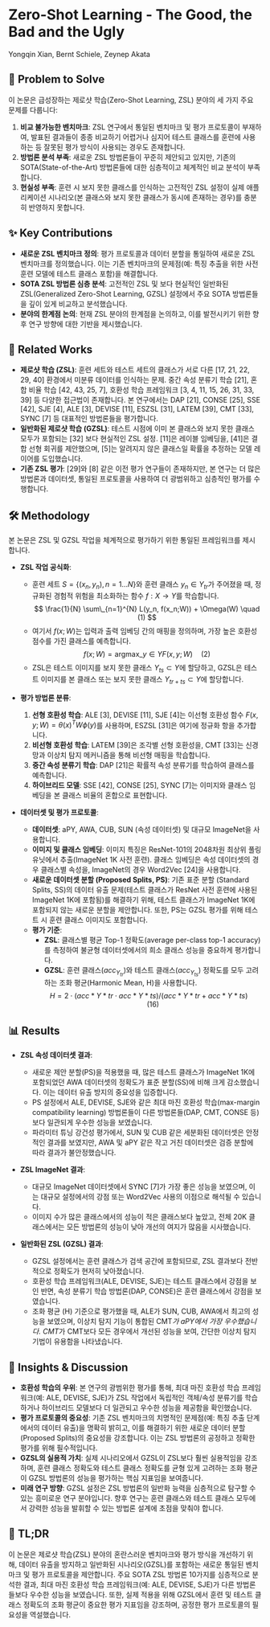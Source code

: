 # Zero-Shot Learning - The Good, the Bad and the Ugly

Yongqin Xian, Bernt Schiele, Zeynep Akata

## 🧩 Problem to Solve

이 논문은 급성장하는 제로샷 학습(Zero-Shot Learning, ZSL) 분야의 세 가지 주요 문제를 다룹니다:

1. **비교 불가능한 벤치마크**: ZSL 연구에서 통일된 벤치마크 및 평가 프로토콜이 부재하여, 발표된 결과들이 종종 비교하기 어렵거나 심지어 테스트 클래스를 훈련에 사용하는 등 잘못된 평가 방식이 사용되는 경우도 존재합니다.
2. **방법론 분석 부족**: 새로운 ZSL 방법론들이 꾸준히 제안되고 있지만, 기존의 SOTA(State-of-the-Art) 방법론들에 대한 심층적이고 체계적인 비교 분석이 부족합니다.
3. **현실성 부족**: 훈련 시 보지 못한 클래스를 인식하는 고전적인 ZSL 설정이 실제 애플리케이션 시나리오(본 클래스와 보지 못한 클래스가 동시에 존재하는 경우)를 충분히 반영하지 못합니다.

## ✨ Key Contributions

- **새로운 ZSL 벤치마크 정의**: 평가 프로토콜과 데이터 분할을 통일하여 새로운 ZSL 벤치마크를 정의했습니다. 이는 기존 벤치마크의 문제점(예: 특징 추출을 위한 사전 훈련 모델에 테스트 클래스 포함)을 해결합니다.
- **SOTA ZSL 방법론 심층 분석**: 고전적인 ZSL 및 보다 현실적인 일반화된 ZSL(Generalized Zero-Shot Learning, GZSL) 설정에서 주요 SOTA 방법론들을 깊이 있게 비교하고 분석했습니다.
- **분야의 한계점 논의**: 현재 ZSL 분야의 한계점을 논의하고, 이를 발전시키기 위한 향후 연구 방향에 대한 기반을 제시했습니다.

## 📎 Related Works

- **제로샷 학습 (ZSL)**: 훈련 세트와 테스트 세트의 클래스가 서로 다른 [17, 21, 22, 29, 40] 환경에서 미분류 데이터를 인식하는 문제. 중간 속성 분류기 학습 [21], 혼합 비율 학습 [42, 43, 25, 7], 호환성 학습 프레임워크 [3, 4, 11, 15, 26, 31, 33, 39] 등 다양한 접근법이 존재합니다. 본 연구에서는 DAP [21], CONSE [25], SSE [42], SJE [4], ALE [3], DEVISE [11], ESZSL [31], LATEM [39], CMT [33], SYNC [7] 등 대표적인 방법론들을 평가합니다.
- **일반화된 제로샷 학습 (GZSL)**: 테스트 시점에 이미 본 클래스와 보지 못한 클래스 모두가 포함되는 [32] 보다 현실적인 ZSL 설정. [11]은 레이블 임베딩을, [41]은 결합 선형 회귀를 제안했으며, [5]는 알려지지 않은 클래스일 확률을 추정하는 모델 레이어를 도입했습니다.
- **기존 ZSL 평가**: [29]와 [8] 같은 이전 평가 연구들이 존재하지만, 본 연구는 더 많은 방법론과 데이터셋, 통일된 프로토콜을 사용하여 더 광범위하고 심층적인 평가를 수행합니다.

## 🛠️ Methodology

본 논문은 ZSL 및 GZSL 작업을 체계적으로 평가하기 위한 통일된 프레임워크를 제시합니다.

- **ZSL 작업 공식화**:

  - 훈련 세트 $S = \{(x_n, y_n), n=1...N\}$와 훈련 클래스 $y_n \in Y_{tr}$가 주어졌을 때, 정규화된 경험적 위험을 최소화하는 함수 $f: X \to Y$를 학습합니다.
    $$ \frac{1}{N} \sum\_{n=1}^{N} L(y_n, f(x_n;W)) + \Omega(W) \quad (1) $$
  - 여기서 $f(x;W)$는 입력과 출력 임베딩 간의 매핑을 정의하며, 가장 높은 호환성 점수를 가진 클래스를 예측합니다.
    $$ f(x;W) = \text{argmax}\_{y \in Y} F(x,y;W) \quad (2) $$
  - ZSL은 테스트 이미지를 보지 못한 클래스 $Y_{ts} \subset Y$에 할당하고, GZSL은 테스트 이미지를 본 클래스 또는 보지 못한 클래스 $Y_{tr+ts} \subset Y$에 할당합니다.

- **평가 방법론 분류**:

  1. **선형 호환성 학습**: ALE [3], DEVISE [11], SJE [4]는 이선형 호환성 함수 $F(x,y;W) = \theta(x)^T W \phi(y)$를 사용하며, ESZSL [31]은 여기에 정규화 항을 추가합니다.
  2. **비선형 호환성 학습**: LATEM [39]은 조각별 선형 호환성을, CMT [33]는 신경망과 이상치 탐지 메커니즘을 통해 비선형 매핑을 학습합니다.
  3. **중간 속성 분류기 학습**: DAP [21]은 확률적 속성 분류기를 학습하여 클래스를 예측합니다.
  4. **하이브리드 모델**: SSE [42], CONSE [25], SYNC [7]는 이미지와 클래스 임베딩을 본 클래스 비율의 혼합으로 표현합니다.

- **데이터셋 및 평가 프로토콜**:
  - **데이터셋**: aPY, AWA, CUB, SUN (속성 데이터셋) 및 대규모 ImageNet을 사용합니다.
  - **이미지 및 클래스 임베딩**: 이미지 특징은 ResNet-101의 2048차원 최상위 풀링 유닛에서 추출(ImageNet 1K 사전 훈련). 클래스 임베딩은 속성 데이터셋의 경우 클래스별 속성을, ImageNet의 경우 Word2Vec [24]을 사용합니다.
  - **새로운 데이터셋 분할 (Proposed Splits, PS)**: 기존 표준 분할 (Standard Splits, SS)의 데이터 유출 문제(테스트 클래스가 ResNet 사전 훈련에 사용된 ImageNet 1K에 포함됨)를 해결하기 위해, 테스트 클래스가 ImageNet 1K에 포함되지 않는 새로운 분할을 제안합니다. 또한, PS는 GZSL 평가를 위해 테스트 시 훈련 클래스 이미지도 포함합니다.
  - **평가 기준**:
    - **ZSL**: 클래스별 평균 Top-1 정확도(average per-class top-1 accuracy)를 측정하여 불균형 데이터셋에서의 희소 클래스 성능을 중요하게 평가합니다.
    - **GZSL**: 훈련 클래스($acc_{Y_{tr}}$)와 테스트 클래스($acc_{Y_{ts}}$) 정확도를 모두 고려하는 조화 평균(Harmonic Mean, H)을 사용합니다.
      $$ H = 2 \cdot (acc*{Y*{tr}} \cdot acc*{Y*{ts}}) / (acc*{Y*{tr}} + acc*{Y*{ts}}) \quad (16) $$

## 📊 Results

- **ZSL 속성 데이터셋 결과**:

  - 새로운 제안 분할(PS)을 적용했을 때, 많은 테스트 클래스가 ImageNet 1K에 포함되었던 AWA 데이터셋의 정확도가 표준 분할(SS)에 비해 크게 감소했습니다. 이는 데이터 유출 방지의 중요성을 입증합니다.
  - PS 설정에서 ALE, DEVISE, SJE와 같은 최대 마진 호환성 학습(max-margin compatibility learning) 방법론들이 다른 방법론들(DAP, CMT, CONSE 등)보다 일관되게 우수한 성능을 보였습니다.
  - 파라미터 튜닝 강건성 평가에서, SUN 및 CUB 같은 세분화된 데이터셋은 안정적인 결과를 보였지만, AWA 및 aPY 같은 작고 거친 데이터셋은 검증 분할에 따라 결과가 불안정했습니다.

- **ZSL ImageNet 결과**:

  - 대규모 ImageNet 데이터셋에서 SYNC [7]가 가장 좋은 성능을 보였으며, 이는 대규모 설정에서의 강점 또는 Word2Vec 사용의 이점으로 해석될 수 있습니다.
  - 이미지 수가 많은 클래스에서의 성능이 적은 클래스보다 높았고, 전체 20K 클래스에서는 모든 방법론의 성능이 낮아 개선의 여지가 많음을 시사했습니다.

- **일반화된 ZSL (GZSL) 결과**:
  - GZSL 설정에서는 훈련 클래스가 검색 공간에 포함되므로, ZSL 결과보다 전반적으로 정확도가 현저히 낮아졌습니다.
  - 호환성 학습 프레임워크(ALE, DEVISE, SJE)는 테스트 클래스에서 강점을 보인 반면, 속성 분류기 학습 방법론(DAP, CONSE)은 훈련 클래스에서 강점을 보였습니다.
  - 조화 평균 (H) 기준으로 평가했을 때, ALE가 SUN, CUB, AWA에서 최고의 성능을 보였으며, 이상치 탐지 기능이 통합된 CMT*가 aPY에서 가장 우수했습니다. CMT*가 CMT보다 모든 경우에서 개선된 성능을 보여, 간단한 이상치 탐지 기법이 유용함을 나타냈습니다.

## 🧠 Insights & Discussion

- **호환성 학습의 우위**: 본 연구의 광범위한 평가를 통해, 최대 마진 호환성 학습 프레임워크(예: ALE, DEVISE, SJE)가 ZSL 작업에서 독립적인 객체/속성 분류기를 학습하거나 하이브리드 모델보다 더 일관되고 우수한 성능을 제공함을 확인했습니다.
- **평가 프로토콜의 중요성**: 기존 ZSL 벤치마크의 치명적인 문제점(예: 특징 추출 단계에서의 데이터 유출)을 명확히 밝히고, 이를 해결하기 위한 새로운 데이터 분할(Proposed Splits)의 중요성을 강조합니다. 이는 ZSL 방법론의 공정하고 정확한 평가를 위해 필수적입니다.
- **GZSL의 실용적 가치**: 실제 시나리오에서 GZSL이 ZSL보다 훨씬 실용적임을 강조하며, 훈련 클래스 정확도와 테스트 클래스 정확도를 균형 있게 고려하는 조화 평균이 GZSL 방법론의 성능을 평가하는 핵심 지표임을 보여줍니다.
- **미래 연구 방향**: GZSL 설정은 ZSL 방법론의 일반화 능력을 심층적으로 탐구할 수 있는 흥미로운 연구 분야입니다. 향후 연구는 훈련 클래스와 테스트 클래스 모두에서 강력한 성능을 발휘할 수 있는 방법론 설계에 초점을 맞춰야 합니다.

## 📌 TL;DR

이 논문은 제로샷 학습(ZSL) 분야의 혼란스러운 벤치마크와 평가 방식을 개선하기 위해, 데이터 유출을 방지하고 일반화된 시나리오(GZSL)를 포함하는 새로운 통일된 벤치마크 및 평가 프로토콜을 제안합니다. 주요 SOTA ZSL 방법론 10가지를 심층적으로 분석한 결과, 최대 마진 호환성 학습 프레임워크(예: ALE, DEVISE, SJE)가 다른 방법론들보다 우수한 성능을 보였습니다. 또한, 실제 적용을 위해 GZSL에서 훈련 및 테스트 클래스 정확도의 조화 평균이 중요한 평가 지표임을 강조하며, 공정한 평가 프로토콜의 필요성을 역설했습니다.
